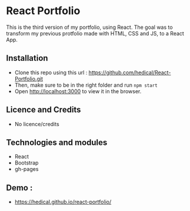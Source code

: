 # React Portfolio
This is the third version of my portfolio, using React. The goal was to transform my previous protfolio made with HTML, CSS and JS, to a React App.

## Installation

- Clone this repo using this url : https://github.com/hedical/React-Portfolio.git
- Then, make sure to be in the right folder and run `npm start`
- Open [http://localhost:3000](http://localhost:3000) to view it in the browser.

## Licence and Credits

- No licence/credits

## Technologies and modules

- React
- Bootstrap
- gh-pages

## Demo :

- https://hedical.github.io/react-portfolio/




